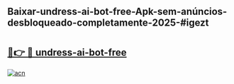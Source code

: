 ## Baixar-undress-ai-bot-free-Apk-sem-anúncios-desbloqueado-completamente-2025-#igezt

# <h2><a href="https://ainizakaria.my?title=undress-ai-bot-free&ref=20M">🔗👉 🔴 undress-ai-bot-free</a></h2>

[![acn](https://github.com/user-attachments/assets/0f9c940e-d8b0-45ae-aac7-cd30a18b3e1c)](https://ainizakaria.my?title=undress-ai-bot-free&ref=20M)

